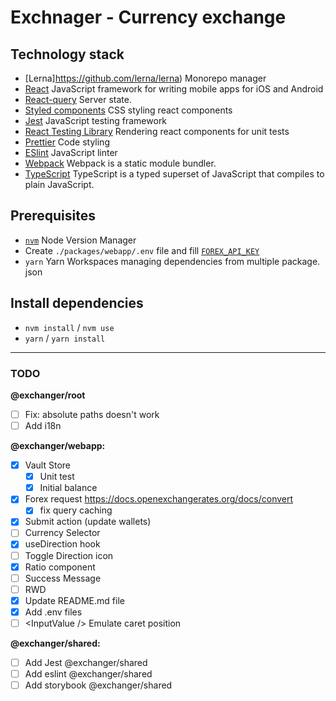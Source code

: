 # Exchnager - Currency exchange

## Technology stack

- [Lerna]https://github.com/lerna/lerna) Monorepo manager
- [React](https://reactnative.dev/) JavaScript framework for writing mobile apps for iOS and Android
- [React-query](https://react-query.tanstack.com/) Server state.
- [Styled components](https://styled-components.com/) CSS styling react components
- [Jest](http://jestjs.io/) JavaScript testing framework
- [React Testing Library](https://testing-library.com/docs/react-testing-library/intro) Rendering react components for unit tests
- [Prettier](https://prettier.io) Code styling
- [ESlint](https://eslint.org) JavaScript linter
- [Webpack](https://webpack.js.org/) Webpack is a static module bundler.
- [TypeScript](https://www.typescriptlang.org/) TypeScript is a typed superset of JavaScript that compiles to plain JavaScript.

## Prerequisites

- [`nvm`](https://github.com/creationix/nvm#installation) Node Version Manager
- Create `./packages/webapp/.env` file and fill [`FOREX_API_KEY`](https://polygon.io)
- `yarn` Yarn Workspaces managing dependencies from multiple package. json

## Install dependencies

- `nvm install` / `nvm use`
- `yarn` / `yarn install`

---

### TODO

**@exchanger/root**

- [ ] Fix: absolute paths doesn't work
- [ ] Add i18n

**@exchanger/webapp:**

- [x] Vault Store
  - [x] Unit test
  - [x] Initial balance
- [x] Forex request https://docs.openexchangerates.org/docs/convert
  - [x] fix query caching
- [x] Submit action (update wallets)
- [ ] Currency Selector
- [x] useDirection hook
- [ ] Toggle Direction icon
- [x] Ratio component
- [ ] Success Message
- [ ] RWD
- [x] Update README.md file
- [x] Add .env files
- [ ] \<InputValue /> Emulate caret position

**@exchanger/shared:**

- [ ] Add Jest @exchanger/shared
- [ ] Add eslint @exchanger/shared
- [ ] Add storybook @exchanger/shared
